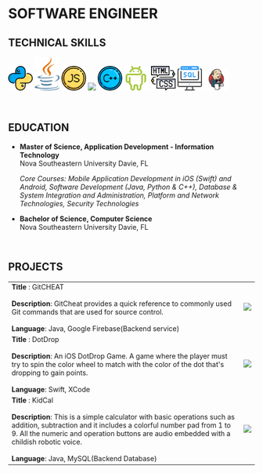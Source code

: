 # SOFTWARE ENGINEER

## TECHNICAL SKILLS

<img src="images/reshot-icon-python-L432GEZMNS.svg" width="10%"/> <img src="images/java.svg" width="10%"/> <img src="images/reshot-icon-javascript-QPKNA94BZV.svg" width="10%"/> <img src="https://github.com/user-attachments/assets/94a12613-3202-4d23-9c15-23fc1ab6ffd0" width="10%"/> <img src="images/reshot-icon-cpp-K2ZLQP3RH8.svg" width="10%"/> <img src="images/reshot-icon-android-PRH35EK6VU.svg" width="10%"/> <img src="images/reshot-icon-coding-html.svg" width="10%"/>  <img src="images/reshot-icon-sql-server-KM3FTNEQ9X.svg" width="10%"/> <img src="images/jenkins.png" width="10%"/> 

<br>

## EDUCATION
-  **Master of Science, Application Development - Information Technology**<br>
    Nova Southeastern University Davie, FL <br>

    _Core Courses: Mobile Application Development in iOS (Swift) and Android, Software Development (Java, Python & C++), Database & System Integration and Administration, Platform       and Network Technologies, Security Technologies_ <br>

-  **Bachelor of Science, Computer Science** <br>
  Nova Southeastern University Davie, FL



<br>

## PROJECTS

<table> <tr>
    <!-- <!-- <th>Table header column 1</th> -->
    <!-- <th>Table header column 2</th> -->
</tr>
<tr>
    <td> 
        <strong>Title </strong>: GitCHEAT<br><br>
        <strong>Description</strong>: GitCheat provides a quick reference to commonly used Git commands that are used for source control.<br><br> 
        <strong>Language</strong>: Java, Google Firebase(Backend service)
    </td>
    <td>
        <p align="center">
            <img src="images/AndroidAppGitCheat.gif" />
        </p>
    </td>
</tr>
<tr>
    <td> 
        <strong>Title </strong>: DotDrop<br><br>
        <strong>Description</strong>: An iOS DotDrop Game. A game where the player must try to spin the color wheel to match with the color of the dot that's dropping to gain points.<br><br> 
        <strong>Language</strong>: Swift, XCode
    </td>
    <td>
        <p align="center">
            <img src="images/SimulatorScreenRecordingDotDrop.gif" />
        </p>
    </td>
</tr>
<tr>
    <td> 
        <strong>Title </strong>: KidCal<br><br>
        <strong>Description</strong>: This is a simple calculator with basic operations such as addition, subtraction and it includes a colorful number pad from 1 to 9. All the numeric and operation buttons are audio embedded with a childish robotic voice. <br><br> 
        <strong>Language</strong>: Java, MySQL(Backend Database)
    </td>
    <td>
        <p align="center">
            <img src="images/AndroidAppKidCal.gif"/>
        </p>
    </td>
</tr>
</table>

